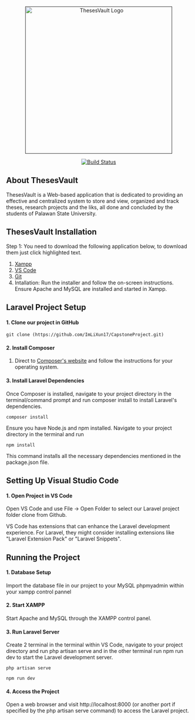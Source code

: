 <p align="center"><a href="" target="_blank"><img src="https://psuthesesvault.online/img/tvlogo.png" width="400" alt="ThesesVault Logo"></a></p>

<p align="center">
<a href="https://github.com/ImLiXun17/CapstoneProject.git"><img src="https://github.com/laravel/framework/workflows/tests/badge.svg" alt="Build Status"></a>
</p>

## About ThesesVault

ThesesVault is  a Web-based application that is dedicated to providing an effective and centralized system to store and view, organized and track theses, research projects and the liks, all done and concluded by the students of Palawan State University. 

## ThesesVault Installation

Step 1: You need to download the following application below, to download them just click highlighted text. <br>
1. [Xampp](https://www.apachefriends.org/download.html)
2. [VS Code](https://code.visualstudio.com/download)
3. [Git](https://git-scm.com/downloads)
3. Intallation: Run the installer and follow the on-screen instructions. Ensure Apache and MySQL are installed and started in Xampp.

## Laravel Project Setup

#### **1. Clone our project in GitHub** 
```
git clone (https://github.com/ImLiXun17/CapstoneProject.git)
```

#### **2. Install Composer**

1. Direct to [Composer's website](https://getcomposer.org/) and follow the instructions for your operating system.

#### **3. Install Laravel Dependencies**

Once Composer is installed, navigate to your project directory in the terminal/command prompt and run composer install to install Laravel's dependencies.

```
composer install
```
Ensure you have Node.js and npm installed. Navigate to your project directory in the terminal and run

```
npm install
```
This command installs all the necessary dependencies mentioned in the package.json file.

## Setting Up Visual Studio Code

#### **1. Open Project in VS Code**

Open VS Code and use File -> Open Folder to select our Laravel project folder clone from Github.



VS Code has extensions that can enhance the Laravel development experience. For Laravel, they might consider installing extensions like "Laravel Extension Pack" or "Laravel Snippets".

## Running the Project

#### **1. Database Setup**
Import the database file in our project to your MySQL phpmyadmin within your xampp control pannel

#### **2. Start XAMPP**
Start Apache and MySQL through the XAMPP control panel.

#### **3. Run Laravel Server**
Create 2 terminal in the terminal within VS Code, navigate to your project directory and run php artisan serve and in the other terminal run npm run dev to start the Laravel development server.

```
php artisan serve
```
```
npm run dev
```
#### **4. Access the Project**
Open a web browser and visit http://localhost:8000 (or another port if specified by the php artisan serve command) to access the Laravel project.
